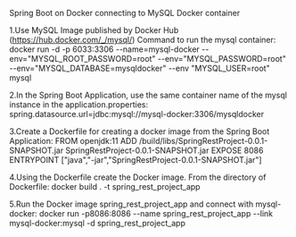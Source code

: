 Spring Boot on Docker connecting to MySQL Docker container

1.Use MySQL Image published by Docker Hub (https://hub.docker.com/_/mysql/) Command to run the mysql container:
docker run -d -p 6033:3306 --name=mysql-docker --env="MYSQL_ROOT_PASSWORD=root" --env="MYSQL_PASSWORD=root" --env="MYSQL_DATABASE=mysqldocker" --env "MYSQL_USER=root"  mysql

2.In the Spring Boot Application, use the same container name of the mysql instance in the application.properties:
spring.datasource.url=jdbc:mysql://mysql-docker:3306/mysqldocker

3.Create a Dockerfile for creating a docker image from the Spring Boot Application:
FROM openjdk:11
ADD /build/libs/SpringRestProject-0.0.1-SNAPSHOT.jar SpringRestProject-0.0.1-SNAPSHOT.jar
EXPOSE 8086
ENTRYPOINT ["java","-jar","SpringRestProject-0.0.1-SNAPSHOT.jar"]

4.Using the Dockerfile create the Docker image. From the directory of Dockerfile:
docker build . -t spring_rest_project_app

5.Run the Docker image spring_rest_project_app and connect with mysql-docker:
docker run -p8086:8086 --name spring_rest_project_app --link mysql-docker:mysql -d spring_rest_project_app
